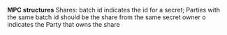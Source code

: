 **MPC structures**
Shares: 
batch id indicates the id for a secret; Parties with the same batch id should be the share from the same secret
owner o indicates the Party that owns the share
